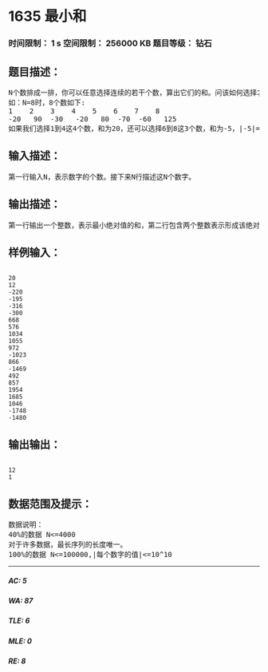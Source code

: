 # 1635 最小和   
### 时间限制： 1 s     空间限制： 256000 KB     题目等级： 钻石  
## 题目描述：  

<pre>
N个数排成一排，你可以任意选择连续的若干个数，算出它们的和。问该如何选择才能使得和的绝对值最小。
如：N=8时，8个数如下:
1    2    3    4    5    6    7    8
-20   90  -30   -20   80  -70  -60   125
如果我们选择1到4这4个数，和为20，还可以选择6到8这3个数，和为-5，|-5|=5,该方案获得的和的绝对值最小。
</pre>
  
  
## 输入描述：  

<pre>
第一行输入N，表示数字的个数。接下来N行描述这N个数字。
</pre>
  
  
## 输出描述：  

<pre>
第一行输出一个整数，表示最小绝对值的和，第二行包含两个整数表示形成该绝对值和最长序列的长度。
</pre>
  
  
## 样例输入：  

<pre><code>
20  
12  
-220  
-195  
-316  
-300  
668  
576  
1034  
1055  
972  
-1023  
866  
-1469  
492  
857  
1954  
1685  
1046  
-1748  
-1480
</code></pre>
  
  
## 输出输出：  

<pre><code>
12  
1
</code></pre>
  
  
## 数据范围及提示：  

<pre>
数据说明：
40%的数据 N<=4000
对于许多数据，最长序列的长度唯一。
100%的数据 N<=100000,|每个数字的值|<=10^10
</pre>
  
  
***  

##### AC: 5  
##### WA: 87  
##### TLE: 6  
##### MLE: 0  
##### RE: 8  
